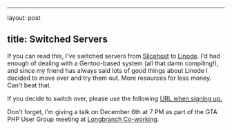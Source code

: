 <hr />

<p>layout: post</p>

<h2>title: Switched Servers</h2>

<p>If you can read this, I've switched servers from <a href="http://www.slicehost.com">Slicehost</a> to <a href=http://www.linode.com">Linode</a>.  I'd had enough of dealing with a Gentoo-based system (all that damn compiling!), and since my friend has always said lots of good things about Linode I decided to move over and try them out.  More resources for less money.  Can't beat that.
</p>
<p>
If you decide to switch over, please use the following <a href="http://www.linode.com/?r=18e3668fcd2cde6529636a6d90874236c7f19581">URL when signing up.</a>
</p>
<p>Don't forget, I'm giving a talk on December 6th at 7 PM as part of the GTA PHP User Group meeting at <a href="http://www.longbranchcoworking">Longbranch Co-working</a>.
</p>

